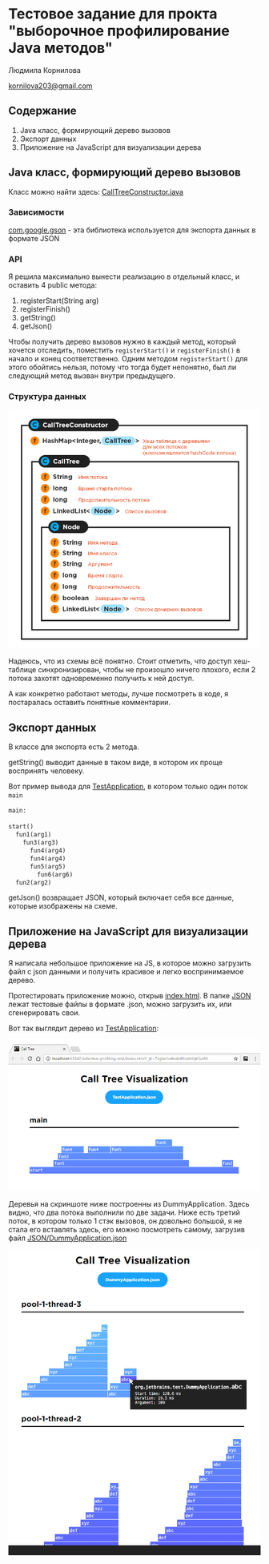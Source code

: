# Тестовое задание для прокта "выборочное профилирование Java методов"
Людмила Корнилова

kornilova203@gmail.com

## Содержание
1. Java класс, формирующий дерево вызовов
2. Экспорт данных
3. Приложение на JavaScript для визуализации дерева

## Java класс, формирующий дерево вызовов
Класс можно найти здесь: [CallTreeConstructor.java](src/org/jetbrains/test/CallTreeConstructor.java)

### Зависимости
[com.google.gson](https://mvnrepository.com/artifact/com.google.code.gson/gson/2.8.0) - эта библиотека используется для экспорта данных в формате JSON

### API
Я решила максимально вынести реализацию в отдельный класс, и оставить 4 public метода:
1. registerStart(String arg)
2. registerFinish()
3. getString()
4. getJson()

Чтобы получить дерево вызовов нужно в каждый метод, который хочется отследить, поместить `registerStart()` и `registerFinish()` в начало и конец соответственно. Одним методом `registerStart()` для этого обойтись нельзя, потому что тогда будет непонятно, был ли следующий метод вызван внутри предыдущего.

### Структура данных

![структура данных](img/data-structure.png)

Надеюсь, что из схемы всё понятно. Стоит отметить, что доступ хеш-таблице синхронизирован, чтобы не произошло ничего плохого, если 2 потока захотят одновременно получить к ней доступ.

А как конкретно работают методы, лучше посмотреть в коде, я постаралась оставить понятные комментарии.

## Экспорт данных
В классе для экспорта есть 2 метода.

getString() выводит данные в таком виде, в котором их проще воспринять человеку.

Вот пример вывода для [TestApplication](src/org/jetbrains/test/TestApplication.java), в котором только один поток `main`
```
main:

start()
  fun1(arg1)
    fun3(arg3)
      fun4(arg4)
      fun4(arg4)
      fun5(arg5)
        fun6(arg6)
  fun2(arg2)
```
getJson() возвращает JSON, который включает себя все данные, которые изображены на схеме.

## Приложение на JavaScript для визуализации дерева
Я написала небольшое приложение на JS, в которое можно загрузить файл с json данными и получить красивое и легко воспринимаемое дерево.

Протестировать приложение можно, открыв [index.html](visualization/index.html). В папке [JSON](JSON) лежат тестовые файлы в формате .json, можно загрузить их, или сгенерировать свои.

Вот так выглядит дерево из [TestApplication](src/org/jetbrains/test/TestApplication.java):

![скриншот из приложения, визуализирующего деревья вызовов](img/TestApplication.png)

Деревья на скриншоте ниже построенны из DummyApplication. Здесь видно, что два потока выполнили по две задачи. Ниже есть третий поток, в котором только 1 стэк вызовов, он довольно большой, я не стала его вставлять здесь, его можно посмотреть самому, загрузив файл [JSON/DummyApplication.json](JSON/DummyApplication.json)

![скриншот из приложения, визуализирующего DummyApplication](img/DummyApplication.png)